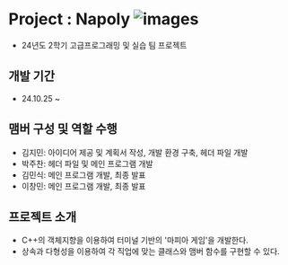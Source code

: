 # Project : Napoly ![images](https://github.com/user-attachments/assets/09a5d927-87ca-4115-9361-24d997e84d0f)

- 24년도 2학기 고급프로그래밍 및 실습 팀 프로젝트

## 개발 기간

- 24.10.25 ~ 

## 맴버 구성 및 역할 수행

- 김지민: 아이디어 제공 및 계획서 작성, 개발 환경 구축, 헤더 파일 개발
- 박주찬: 헤더 파일 및 메인 프로그램 개발
- 김민식: 메인 프로그램 개발, 최종 발표
- 이창민: 메인 프로그램 개발, 최종 발표

## 프로젝트 소개

- C++의 객체지향을 이용하여 터미널 기반의 '마피아 게임'을 개발한다.
- 상속과 다형성을 이용하여 각 직업에 맞는 클래스와 맴버 함수를 구현할 수 있다.

 

